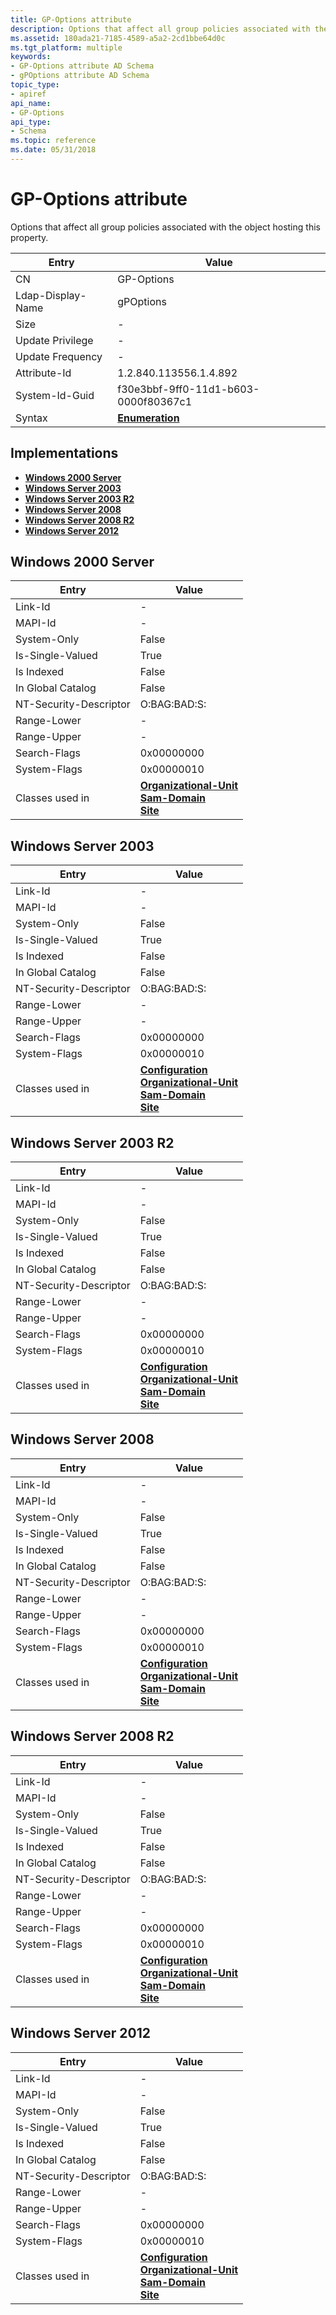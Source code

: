 ```yaml
---
title: GP-Options attribute
description: Options that affect all group policies associated with the object hosting this property.
ms.assetid: 180ada21-7185-4589-a5a2-2cd1bbe64d0c
ms.tgt_platform: multiple
keywords:
- GP-Options attribute AD Schema
- gPOptions attribute AD Schema
topic_type:
- apiref
api_name:
- GP-Options
api_type:
- Schema
ms.topic: reference
ms.date: 05/31/2018
---
```


# GP-Options attribute

Options that affect all group policies associated with the object hosting this property.



| Entry | Value |
|-------------------|--------------------------------------|
| CN                | GP-Options                           |
| Ldap-Display-Name | gPOptions                            |
| Size              | \-                                   |
| Update Privilege  | \-                                   |
| Update Frequency  | \-                                   |
| Attribute-Id      | 1.2.840.113556.1.4.892               |
| System-Id-Guid    | f30e3bbf-9ff0-11d1-b603-0000f80367c1 |
| Syntax            | [**Enumeration**](s-enumeration.md) |



## Implementations

-   [**Windows 2000 Server**](#windows-2000-server)
-   [**Windows Server 2003**](#windows-server-2003)
-   [**Windows Server 2003 R2**](#windows-server-2003-r2)
-   [**Windows Server 2008**](#windows-server-2008)
-   [**Windows Server 2008 R2**](#windows-server-2008-r2)
-   [**Windows Server 2012**](#windows-server-2012)

## Windows 2000 Server



| Entry | Value |
|------------------------|-----------------------------------------------------------------------------------------------------------------------------------------------|
| Link-Id                | \-                                                                                                                                            |
| MAPI-Id                | \-                                                                                                                                            |
| System-Only            | False                                                                                                                                         |
| Is-Single-Valued       | True                                                                                                                                          |
| Is Indexed             | False                                                                                                                                         |
| In Global Catalog      | False                                                                                                                                         |
| NT-Security-Descriptor | O:BAG:BAD:S:                                                                                                                                  |
| Range-Lower            | \-                                                                                                                                            |
| Range-Upper            | \-                                                                                                                                            |
| Search-Flags           | 0x00000000                                                                                                                                    |
| System-Flags           | 0x00000010                                                                                                                                    |
| Classes used in        | [**Organizational-Unit**](c-organizationalunit.md)<br/> [**Sam-Domain**](c-samdomain.md)<br/> [**Site**](c-site.md)<br/> |



## Windows Server 2003



| Entry | Value |
|------------------------|---------------------------------------------------------------------------------------------------------------------------------------------------------------------------------------------------|
| Link-Id                | \-                                                                                                                                                                                                |
| MAPI-Id                | \-                                                                                                                                                                                                |
| System-Only            | False                                                                                                                                                                                             |
| Is-Single-Valued       | True                                                                                                                                                                                              |
| Is Indexed             | False                                                                                                                                                                                             |
| In Global Catalog      | False                                                                                                                                                                                             |
| NT-Security-Descriptor | O:BAG:BAD:S:                                                                                                                                                                                      |
| Range-Lower            | \-                                                                                                                                                                                                |
| Range-Upper            | \-                                                                                                                                                                                                |
| Search-Flags           | 0x00000000                                                                                                                                                                                        |
| System-Flags           | 0x00000010                                                                                                                                                                                        |
| Classes used in        | [**Configuration**](c-configuration.md)<br/> [**Organizational-Unit**](c-organizationalunit.md)<br/> [**Sam-Domain**](c-samdomain.md)<br/> [**Site**](c-site.md)<br/> |



## Windows Server 2003 R2



| Entry | Value |
|------------------------|---------------------------------------------------------------------------------------------------------------------------------------------------------------------------------------------------|
| Link-Id                | \-                                                                                                                                                                                                |
| MAPI-Id                | \-                                                                                                                                                                                                |
| System-Only            | False                                                                                                                                                                                             |
| Is-Single-Valued       | True                                                                                                                                                                                              |
| Is Indexed             | False                                                                                                                                                                                             |
| In Global Catalog      | False                                                                                                                                                                                             |
| NT-Security-Descriptor | O:BAG:BAD:S:                                                                                                                                                                                      |
| Range-Lower            | \-                                                                                                                                                                                                |
| Range-Upper            | \-                                                                                                                                                                                                |
| Search-Flags           | 0x00000000                                                                                                                                                                                        |
| System-Flags           | 0x00000010                                                                                                                                                                                        |
| Classes used in        | [**Configuration**](c-configuration.md)<br/> [**Organizational-Unit**](c-organizationalunit.md)<br/> [**Sam-Domain**](c-samdomain.md)<br/> [**Site**](c-site.md)<br/> |



## Windows Server 2008



| Entry | Value |
|------------------------|---------------------------------------------------------------------------------------------------------------------------------------------------------------------------------------------------|
| Link-Id                | \-                                                                                                                                                                                                |
| MAPI-Id                | \-                                                                                                                                                                                                |
| System-Only            | False                                                                                                                                                                                             |
| Is-Single-Valued       | True                                                                                                                                                                                              |
| Is Indexed             | False                                                                                                                                                                                             |
| In Global Catalog      | False                                                                                                                                                                                             |
| NT-Security-Descriptor | O:BAG:BAD:S:                                                                                                                                                                                      |
| Range-Lower            | \-                                                                                                                                                                                                |
| Range-Upper            | \-                                                                                                                                                                                                |
| Search-Flags           | 0x00000000                                                                                                                                                                                        |
| System-Flags           | 0x00000010                                                                                                                                                                                        |
| Classes used in        | [**Configuration**](c-configuration.md)<br/> [**Organizational-Unit**](c-organizationalunit.md)<br/> [**Sam-Domain**](c-samdomain.md)<br/> [**Site**](c-site.md)<br/> |



## Windows Server 2008 R2



| Entry | Value |
|------------------------|---------------------------------------------------------------------------------------------------------------------------------------------------------------------------------------------------|
| Link-Id                | \-                                                                                                                                                                                                |
| MAPI-Id                | \-                                                                                                                                                                                                |
| System-Only            | False                                                                                                                                                                                             |
| Is-Single-Valued       | True                                                                                                                                                                                              |
| Is Indexed             | False                                                                                                                                                                                             |
| In Global Catalog      | False                                                                                                                                                                                             |
| NT-Security-Descriptor | O:BAG:BAD:S:                                                                                                                                                                                      |
| Range-Lower            | \-                                                                                                                                                                                                |
| Range-Upper            | \-                                                                                                                                                                                                |
| Search-Flags           | 0x00000000                                                                                                                                                                                        |
| System-Flags           | 0x00000010                                                                                                                                                                                        |
| Classes used in        | [**Configuration**](c-configuration.md)<br/> [**Organizational-Unit**](c-organizationalunit.md)<br/> [**Sam-Domain**](c-samdomain.md)<br/> [**Site**](c-site.md)<br/> |



## Windows Server 2012



| Entry | Value |
|------------------------|---------------------------------------------------------------------------------------------------------------------------------------------------------------------------------------------------|
| Link-Id                | \-                                                                                                                                                                                                |
| MAPI-Id                | \-                                                                                                                                                                                                |
| System-Only            | False                                                                                                                                                                                             |
| Is-Single-Valued       | True                                                                                                                                                                                              |
| Is Indexed             | False                                                                                                                                                                                             |
| In Global Catalog      | False                                                                                                                                                                                             |
| NT-Security-Descriptor | O:BAG:BAD:S:                                                                                                                                                                                      |
| Range-Lower            | \-                                                                                                                                                                                                |
| Range-Upper            | \-                                                                                                                                                                                                |
| Search-Flags           | 0x00000000                                                                                                                                                                                        |
| System-Flags           | 0x00000010                                                                                                                                                                                        |
| Classes used in        | [**Configuration**](c-configuration.md)<br/> [**Organizational-Unit**](c-organizationalunit.md)<br/> [**Sam-Domain**](c-samdomain.md)<br/> [**Site**](c-site.md)<br/> |



 

 





